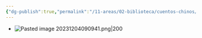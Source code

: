 ```yaml
---
{"dg-publish":true,"permalink":"/11-areas/02-biblioteca/cuentos-chinos/","noteIcon":""}
---
```


- ![Pasted image 20231204090941.png|200](/img/user/11%20%C3%81reas%20%E2%9A%99/02%20Biblioteca/%F0%9F%92%BE%20Adjuntos/Pasted%20image%2020231204090941.png)